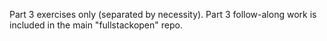 Part 3 exercises only (separated by necessity). Part 3 follow-along work is included in the main "fullstackopen" repo.